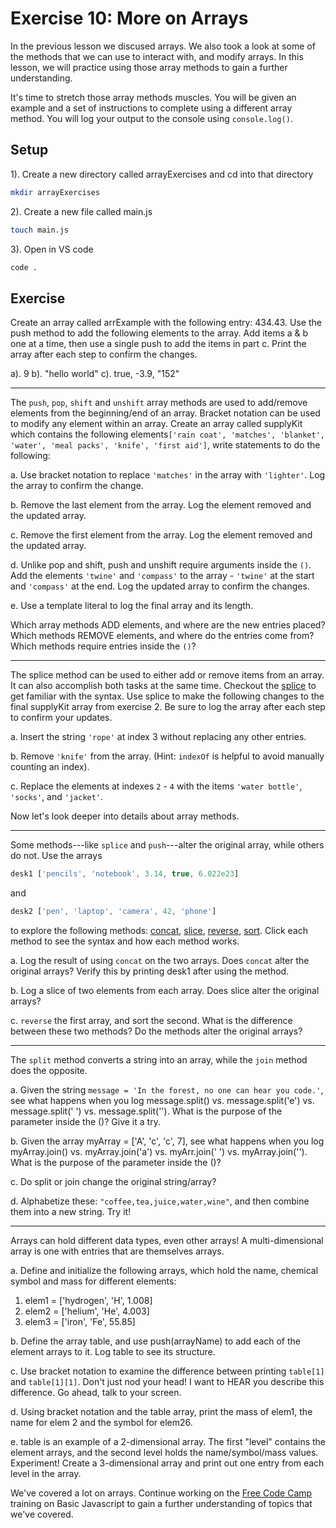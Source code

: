 # Exercise 10: More on Arrays

In the previous lesson we discused arrays. We also took a look at some of the methods that we can use to interact with, and modify arrays. In this lesson, we will practice using those array methods to gain a further understanding.

It's time to stretch those array methods muscles. You will be given an example and a set of instructions to complete using a different array method. You will log your output to the console using `console.log()`.

## Setup

1). Create a new directory called arrayExercises and cd into that directory

```sh
mkdir arrayExercises
```

2). Create a new file called main.js

```sh
touch main.js
```

3). Open in VS code

```sh
code .
```

## Exercise

Create an array called arrExample with the following entry: 434.43. Use the push method to add the following elements to the array.
Add items a & b one at a time, then use a single push to add the items in part c.
Print the array after each step to confirm the changes.

a). 9
b). "hello world"
c). true, -3.9, "152"

---

The `push`, `pop`, `shift` and `unshift` array methods are used to add/remove elements from the beginning/end of an array. Bracket notation can be used to modify any element within an array. Create an array called supplyKit which contains the following elements`['rain coat', 'matches', 'blanket', 'water', 'meal packs', 'knife', 'first aid']`, write statements to do the following:

a. Use bracket notation to replace `'matches'` in the array with `'lighter'`. Log the array to confirm the change.

b. Remove the last element from the array. Log the element removed and the updated array.

c. Remove the first element from the array. Log the element removed and the updated array.

d. Unlike pop and shift, push and unshift require arguments inside the ``()``. Add the elements `'twine'` and `'compass'` to the array - `'twine'` at the start and `'compass'` at the end. Log the updated array to confirm the changes.

e. Use a template literal to log the final array and its length.

Which array methods ADD elements, and where are the new entries placed? Which methods REMOVE elements, and where do the entries come from? Which methods require entries inside the ``()``?

---

The splice method can be used to either add or remove items from an array. It can also accomplish both tasks at the same time. Checkout the [splice](https://www.w3schools.com/jsref/jsref_splice.asp) to get familiar with the syntax. Use splice to make the following changes to the final supplyKit array from exercise 2. Be sure to log the array after each step to confirm your updates.

a. Insert the string `'rope'` at index 3 without replacing any other entries.

b. Remove `'knife'` from the array. (Hint: `indexOf` is helpful to avoid manually counting an index).

c. Replace the elements at indexes `2` - `4` with the items `'water bottle'`, ``'socks'``, and `'jacket'`.

Now let's look deeper into details about array methods.

---

Some methods---like `splice` and `push`---alter the original array, while others do not. Use the arrays

```js
desk1 ['pencils', 'notebook', 3.14, true, 6.022e23]
```

and

```js
desk2 ['pen', 'laptop', 'camera', 42, 'phone']
```

to explore the following methods: [concat](https://developer.mozilla.org/en-US/docs/Web/JavaScript/Reference/Global_Objects/Array/concat), [slice](https://developer.mozilla.org/en-US/docs/Web/JavaScript/Reference/Global_Objects/Array/slice), [reverse](https://developer.mozilla.org/en-US/docs/Web/JavaScript/Reference/Global_Objects/Array/reverse), [sort](https://developer.mozilla.org/en-US/docs/Web/JavaScript/Reference/Global_Objects/Array/sort). Click each method to see the syntax and how each method works.

a. Log the result of using `concat` on the two arrays. Does `concat` alter the original arrays? Verify this by printing desk1 after using the method.

b. Log a slice of two elements from each array. Does slice alter the original arrays?

c. `reverse` the first array, and sort the second. What is the difference between these two methods? Do the methods alter the original arrays?

---

The `split` method converts a string into an array, while the `join` method does the opposite.

a. Given the string `message = 'In the forest, no one can hear you code.'`, see what happens when you log message.split() vs. message.split('e') vs. message.split(' ') vs. message.split(''). What is the purpose of the parameter inside the ()?
Give it a try.

b. Given the array myArray = ['A', 'c', 'c', 7], see what happens when you log myArray.join() vs. myArray.join('a') vs. myArr.join(' ') vs. myArray.join(''). What is the purpose of the parameter inside the ()?

c. Do split or join change the original string/array?

d. Alphabetize these: `"coffee,tea,juice,water,wine"`, and then combine them into a new string. Try it!

---

Arrays can hold different data types, even other arrays! A multi-dimensional array is one with entries that are themselves arrays.

a. Define and initialize the following arrays, which hold the name, chemical symbol and mass for different elements:

1. elem1 = ['hydrogen', 'H', 1.008]
2. elem2 = ['helium', 'He', 4.003]
3. elem3 = ['iron', 'Fe', 55.85]

b. Define the array table, and use push(arrayName) to add each of the element arrays to it. Log table to see its structure.

c. Use bracket notation to examine the difference between printing `table[1]` and `table[1][1]`. Don't just nod your head! I want to HEAR you describe this difference. Go ahead, talk to your screen.

d. Using bracket notation and the table array, print the mass of elem1, the name for elem 2 and the symbol for elem26.

e. table is an example of a 2-dimensional array. The first "level" contains the element arrays, and the second level holds the name/symbol/mass values. Experiment! Create a 3-dimensional array and print out one entry from each level in the array.

We've covered a lot on arrays. Continue working on the [Free Code Camp](https://www.freecodecamp.org/learn/javascript-algorithms-and-data-structures/) training on Basic Javascript to gain a further understanding of topics that we've covered.
